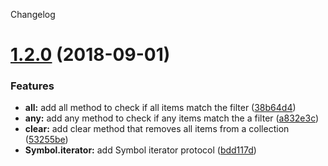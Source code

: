 Changelog

# [1.2.0](https://github.com/Colonise/Collection/compare/v1.1.0...v1.2.0) (2018-09-01)


### Features

* **all:** add all method to check if all items match the filter ([38b64d4](https://github.com/Colonise/Collection/commit/38b64d4))
* **any:** add any method to check if any items match the a filter ([a832e3c](https://github.com/Colonise/Collection/commit/a832e3c))
* **clear:** add clear method that removes all items from a collection ([53255be](https://github.com/Colonise/Collection/commit/53255be))
* **Symbol.iterator:** add Symbol iterator protocol ([bdd117d](https://github.com/Colonise/Collection/commit/bdd117d))
